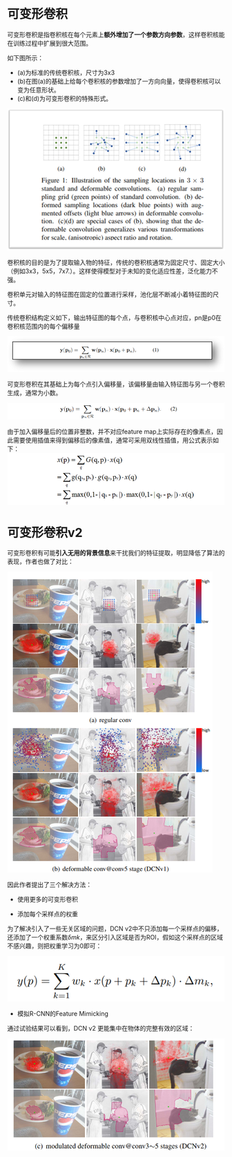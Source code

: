 # 可变形卷积

可变形卷积是指卷积核在每个元素上**额外增加了一个参数方向参数**，这样卷积核能在训练过程中扩展到很大范围。

如下图所示：
- (a)为标准的传统卷积核，尺寸为3x3
- (b)在图(a)的基础上给每个卷积核的参数增加了一方向向量，使得卷积核可以变为任意形状。
- (c)和(d)为可变形卷积的特殊形式。

![pic alt](./pics/deformable_conv_1.png "opt title")

卷积核的目的是为了提取输入物的特征，传统的卷积核通常为固定尺寸、固定大小（例如3x3，5x5，7x7.）。这样使得模型对于未知的变化适应性差，泛化能力不强。

卷积单元对输入的特征图在固定的位置进行采样，池化层不断减小着特征图的尺寸。


传统卷积结构定义如下，输出特征图的每个点，与卷积核中心点对应，pn是p0在卷积核范围内的每个偏移量

![pic alt](./pics/conv2.png "opt title")


可变形卷积在其基础上为每个点引入偏移量，该偏移量由输入特征图与另一个卷积生成，通常为小数。

![pic alt](./pics/conv3.png "opt title")

由于加入偏移量后的位置非整数，并不对应feature map上实际存在的像素点，因此需要使用插值来得到偏移后的像素值，通常可采用双线性插值，用公式表示如下：
![pic alt](./pics/conv4.png "opt title")



# 可变形卷积v2

可变形卷积有可能**引入无用的背景信息**来干扰我们的特征提取，明显降低了算法的表现，作者也做了对比：

![pic alt](./pics/v1vsv2.png "opt title")

因此作者提出了三个解决方法：

- 使用更多的可变形卷积

- 添加每个采样点的权重

为了解决引入了一些无关区域的问题，DCN v2中不只添加每一个采样点的偏移，还添加了一个权重系数$\delta m k$，来区分引入区域是否为ROI，假如这个采样点的区域不感兴趣，则把权重学习为0即可：

![pic alt](./pics/conv5.png "opt title")

- 模拟R-CNN的Feature Mimicking


通过试验结果可以看到，DCN v2 更能集中在物体的完整有效的区域：

![pic alt](./pics/v2_visualize.png "opt title")

